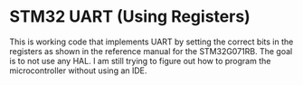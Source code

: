 # STM32 UART (Using Registers)
 
This is working code that implements UART by setting the correct bits in the registers as shown in the reference manual for the STM32G071RB. 
The goal is to not use any HAL. I am still trying to figure out how to program the microcontroller without using an IDE.
